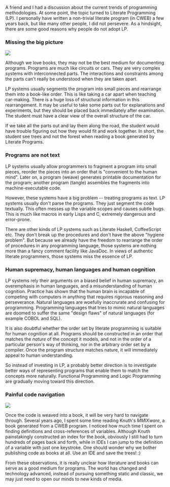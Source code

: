 A friend and I had a discussion about the current trends of programming methodologies. At some point, the topic turned to Literate Programming (LP). I personally have written a non-trivial literate program (in CWEB) a few years back, but like many other people, I did not persevere. As a hindsight, there are some good reasons why people do not adopt LP.

### Missing the big picture

 [<div class="image2-inset"><picture><source type="image/webp" srcset="https://substackcdn.com/image/fetch/w_424,c_limit,f_webp,q_auto:good,fl_progressive:steep/https%3A%2F%2Fbucketeer-e05bbc84-baa3-437e-9518-adb32be77984.s3.amazonaws.com%2Fpublic%2Fimages%2F3bbac884-94ee-4d88-a8e8-7616e820a37e_320x240.jpeg 424w, https://substackcdn.com/image/fetch/w_848,c_limit,f_webp,q_auto:good,fl_progressive:steep/https%3A%2F%2Fbucketeer-e05bbc84-baa3-437e-9518-adb32be77984.s3.amazonaws.com%2Fpublic%2Fimages%2F3bbac884-94ee-4d88-a8e8-7616e820a37e_320x240.jpeg 848w, https://substackcdn.com/image/fetch/w_1272,c_limit,f_webp,q_auto:good,fl_progressive:steep/https%3A%2F%2Fbucketeer-e05bbc84-baa3-437e-9518-adb32be77984.s3.amazonaws.com%2Fpublic%2Fimages%2F3bbac884-94ee-4d88-a8e8-7616e820a37e_320x240.jpeg 1272w, https://substackcdn.com/image/fetch/w_1456,c_limit,f_webp,q_auto:good,fl_progressive:steep/https%3A%2F%2Fbucketeer-e05bbc84-baa3-437e-9518-adb32be77984.s3.amazonaws.com%2Fpublic%2Fimages%2F3bbac884-94ee-4d88-a8e8-7616e820a37e_320x240.jpeg 1456w" sizes="100vw">![](https://substackcdn.com/image/fetch/w_1456,c_limit,f_auto,q_auto:good,fl_progressive:steep/https%3A%2F%2Fbucketeer-e05bbc84-baa3-437e-9518-adb32be77984.s3.amazonaws.com%2Fpublic%2Fimages%2F3bbac884-94ee-4d88-a8e8-7616e820a37e_320x240.jpeg)</picture></div>](https://substackcdn.com/image/fetch/f_auto,q_auto:good,fl_progressive:steep/https%3A%2F%2Fbucketeer-e05bbc84-baa3-437e-9518-adb32be77984.s3.amazonaws.com%2Fpublic%2Fimages%2F3bbac884-94ee-4d88-a8e8-7616e820a37e_320x240.jpeg) 

Although we love books, they may not be the best medium for documenting programs. Programs are much like circuits or cars. They are very complex systems with interconnected parts. The interactions and constraints among the parts can't really be understood when they are taken apart.

LP systems usually segments the program into small pieces and rearrange them into a book-like order. This is like taking a car apart when teaching car-making. There is a huge loss of structural information in this rearrangement. It may be useful to take some parts out for explanations and experiments, but they should be placed back immediately after examination. The student must have a clear view of the overall structure of the car.

If we take all the parts out and lay them along the road, the student would have trouble figuring out how they would fit and work together. In short, the student see trees and not the forest when reading a book generated by Literate Programs.

### Programs are not text

LP systems usually allow programmers to fragment a program into small pieces, reorder the pieces into an order that is "convenient to the human mind". Later on, a program (weave) generates printable documentation for the program; another program (tangle) assembles the fragments into machine-executable code.

However, these systems have a big problem -- treating programs as text. LP systems usually don't parse the programs. They just segment the code textually. This often messes up the variable scopes and causes subtle bugs. This is much like macros in early Lisps and C, extremely dangerous and error-prone.

There are other kinds of LP systems such as Literate Haskell, CoffeeScript etc. They don't break up the procedures and don't have the above "hygiene problem". But because we already have the freedom to rearrange the order of procedures in any programming language, those systems are nothing more than a fancy comment facility like JavaDoc. In views of authentic literate programmers, those systems miss the essence of LP.

### Human supremacy, human languages and human cognition

LP systems rely their arguments on a biased belief in human supremacy, an overemphasis in human languages, and a misunderstanding of human cognition. Practice has shown that the human brain is incapable of competing with computers in anything that requires rigorous reasoning and perseverance. Natural languages are woefully inaccrurate and confusing for programming. Programming languages that tries to mimic natural languages are doomed to suffer the same "design flaws" of natural languages (for example COBOL and SQL).

<span>It is also doubtful whether the order set by literate programming is suitable for human cognition at all. Programs should be constructed in an order that matches the</span> _nature_ <span>of the concept it models, and not in the order of a particular person's way of thinking, nor in the arbitrary order set by a compiler. Once the program structure matches nature, it will immediately appeal to human understanding.</span>

So instead of investing in LP, a probably better direction is to investigate better ways of representing programs that enable them to match the concepts more naturally. Functional Programming and Logic Programming are gradually moving toward this direction.

### Painful code navigation

 [<div class="image2-inset"><picture><source type="image/webp" srcset="https://substackcdn.com/image/fetch/w_424,c_limit,f_webp,q_auto:good,fl_progressive:steep/https%3A%2F%2Fbucketeer-e05bbc84-baa3-437e-9518-adb32be77984.s3.amazonaws.com%2Fpublic%2Fimages%2Feac9bb94-3ef5-4e58-b22e-5158e6face25_250x187.jpeg 424w, https://substackcdn.com/image/fetch/w_848,c_limit,f_webp,q_auto:good,fl_progressive:steep/https%3A%2F%2Fbucketeer-e05bbc84-baa3-437e-9518-adb32be77984.s3.amazonaws.com%2Fpublic%2Fimages%2Feac9bb94-3ef5-4e58-b22e-5158e6face25_250x187.jpeg 848w, https://substackcdn.com/image/fetch/w_1272,c_limit,f_webp,q_auto:good,fl_progressive:steep/https%3A%2F%2Fbucketeer-e05bbc84-baa3-437e-9518-adb32be77984.s3.amazonaws.com%2Fpublic%2Fimages%2Feac9bb94-3ef5-4e58-b22e-5158e6face25_250x187.jpeg 1272w, https://substackcdn.com/image/fetch/w_1456,c_limit,f_webp,q_auto:good,fl_progressive:steep/https%3A%2F%2Fbucketeer-e05bbc84-baa3-437e-9518-adb32be77984.s3.amazonaws.com%2Fpublic%2Fimages%2Feac9bb94-3ef5-4e58-b22e-5158e6face25_250x187.jpeg 1456w" sizes="100vw">![](https://substackcdn.com/image/fetch/w_1456,c_limit,f_auto,q_auto:good,fl_progressive:steep/https%3A%2F%2Fbucketeer-e05bbc84-baa3-437e-9518-adb32be77984.s3.amazonaws.com%2Fpublic%2Fimages%2Feac9bb94-3ef5-4e58-b22e-5158e6face25_250x187.jpeg)</picture></div>](https://substackcdn.com/image/fetch/f_auto,q_auto:good,fl_progressive:steep/https%3A%2F%2Fbucketeer-e05bbc84-baa3-437e-9518-adb32be77984.s3.amazonaws.com%2Fpublic%2Fimages%2Feac9bb94-3ef5-4e58-b22e-5158e6face25_250x187.jpeg) 

<span>Once the code is weaved into a book, it will be very hard to navigate through. Several years ago, I spent some time reading Knuth's</span> _MMIXware_<span>, a book generated from a CWEB program. I noticed how much time I spent on finding definitions and cross-references of variables. Although Knuth painstakingly constructed an index for the book, obviously I still had to turn hundreds of pages back and forth, while in IDEs I can jump to the definition of a variable with just one keystroke. One should wonder why we bother publishing code as books at all. Use an IDE and save the trees! :)</span>

From these observations, it is really unclear how literature and books can serve as a good medium for programs. The world has changed and technology advanced, instead of pursuing something static and classic, we may just need to open our minds to new kinds of media.
